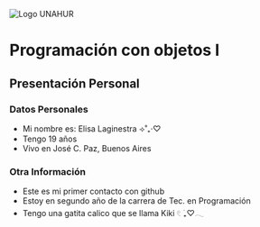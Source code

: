 ![Logo UNAHUR](./UNAHUR.png)

# Programación con objetos I
## Presentación Personal

### Datos Personales
- Mi nombre es: Elisa Laginestra ⟢˚₊‧♡
- Tengo 19 años
- Vivo en José C. Paz, Buenos Aires

### Otra Información
- Este es mi primer contacto con github
- Estoy en segundo año de la carrera de Tec. en Programación
- Tengo una gatita calico que se llama Kiki 𓏲 ࣪₊♡𓂃
